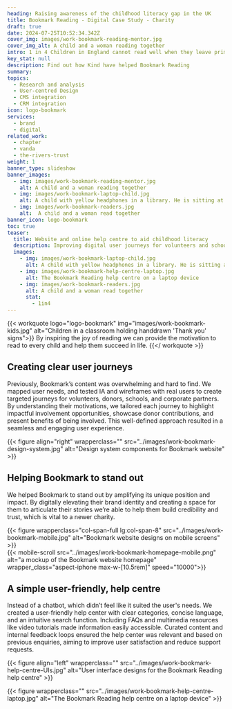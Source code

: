 ```yaml
---
heading: Raising awareness of the childhood literacy gap in the UK 
title: Bookmark Reading - Digital Case Study - Charity
draft: true
date: 2024-07-25T10:52:34.342Z
cover_img: images/work-bookmark-reading-mentor.jpg
cover_img_alt: A child and a woman reading together
intro: 1 in 4 Children in England cannot read well when they leave primary school. Children unable to read well will face difficulties for the rest of school and beyond, devastatingly impacting their life chances. This results in 7.1 million adults in England who struggle to read and face challenges every day – at home, on the move, in the workplace, and with their friends and families.
key_stat: null
description: Find out how Kind have helped Bookmark Reading
summary:
topics:
  - Research and analysis
  - User-centred Design
  - CMS integration
  - CRM integration
icon: logo-bookmark
services:
  - brand
  - digital
related_work:
  - chapter
  - vanda
  - the-rivers-trust
weight: 1
banner_type: slideshow
banner_images:
  - img: images/work-bookmark-reading-mentor.jpg
    alt: A child and a woman reading together
  - img: images/work-bookmark-laptop-child.jpg
    alt: A child with yellow headphones in a library. He is sitting at an open laptop and smiling
  - img: images/work-bookmark-readers.jpg
    alt:  A child and a woman read together
banner_icon: logo-bookmark
toc: true
teaser:
  title: Website and online help centre to aid childhood literacy
  description: Improving digital user journeys for volunteers and schools working with Bookmark to develop whole-school reading cultures and provide one-to-one reading support.
  images:
    - img: images/work-bookmark-laptop-child.jpg
      alt: A child with yellow headphones in a library. He is sitting at an open laptop and smiling
    - img: images/work-bookmark-help-centre-laptop.jpg
      alt: The Bookmark Reading help centre on a laptop device
    - img: images/work-bookmark-readers.jpg
      alt: A child and a woman read together
      stat: 
        - 1in4
---
```


{{< workquote logo="logo-bookmark" img="images/work-bookmark-kids.jpg" alt="Children in a classroom holding handdrawn 'Thank you' signs">}}
By inspiring the joy of reading we can provide the motivation to read to every child and help them succeed in life.
{{</ workquote >}}


<!-- Text left -->
<div class="w-full grid grid-cols-12 gap-x-2.5 gap-y-6 lg:gap-6 xl:gap-8">
  <div class="prose col-span-full lg:col-span-8">

  ## Creating clear user journeys

  Previously, Bookmark’s content was overwhelming and hard to find. We mapped user needs, and tested IA and wireframes with real users to create targeted journeys for volunteers, donors, schools, and corporate partners. By understanding their motivations, we tailored each journey to highlight impactful involvement opportunities, showcase donor contributions, and present benefits of being involved. This well-defined approach resulted in a seamless and engaging user experience.

  </div>
</div>

{{< figure align="right" wrapperclass="" src="../images/work-bookmark-design-system.jpg" alt="Design system components for Bookmark website" >}}



<!-- Text right -->
<div class="w-full grid grid-cols-12 gap-x-2.5 gap-y-6 lg:gap-6 xl:gap-8">
  <div class="prose col-span-full lg:col-span-8 lg:col-start-5">

  ## Helping Bookmark to stand out

  We helped Bookmark to stand out by amplifying its unique position and impact. By digitally elevating their brand identity and creating a space for them to articulate their stories we’re able to help them build credibility and trust, which is vital to a newer charity. 
  </div>
</div>

<div class="w-full grid grid-cols-12 gap-x-2.5 gap-y-6 lg:gap-6 xl:gap-8">
  {{< figure wrapperclass="col-span-full lg:col-span-8" src="../images/work-bookmark-mobile.jpg" alt="Bookmark website designs on mobile screens" >}}
  <div class="col-span-full lg:col-span-4">
  {{< mobile-scroll src="../images/work-bookmark-homepage-mobile.png" alt="a mockup of the Bookmark website homepage" wrapper_class="aspect-iphone max-w-[10.5rem]" speed="10000">}}
  </div>
</div>


<!-- Text left -->
<div class="w-full grid grid-cols-12 gap-x-2.5 gap-y-6 lg:gap-6 xl:gap-8">
  <div class="prose col-span-full lg:col-span-8">

  ## A simple user-friendly, help centre

  Instead of a chatbot, which didn’t feel like it suited the user's needs. We created a user-friendly help center with clear categories, concise language, and an intuitive search function. Including FAQs and multimedia resources like video tutorials made information easily accessible. Curated content and internal feedback loops ensured the help center was relevant and based on previous enquiries, aiming to improve user satisfaction and reduce support requests.

  </div>
</div>

{{< figure align="left" wrapperclass="" src="../images/work-bookmark-help-centre-UIs.jpg" alt="User interface designs for the Bookmark Reading help centre" >}}

{{< figure wrapperclass="" src="../images/work-bookmark-help-centre-laptop.jpg" alt="The Bookmark Reading help centre on a laptop device" >}}
